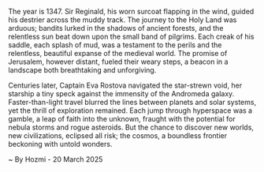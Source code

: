 
The year is 1347.  Sir Reginald, his worn surcoat flapping in the wind, guided his destrier across the muddy track.  The journey to the Holy Land was arduous; bandits lurked in the shadows of ancient forests, and the relentless sun beat down upon the small band of pilgrims.  Each creak of his saddle, each splash of mud, was a testament to the perils and the relentless, beautiful expanse of the medieval world. The promise of Jerusalem, however distant, fueled their weary steps, a beacon in a landscape both breathtaking and unforgiving.

Centuries later, Captain Eva Rostova navigated the star-strewn void, her starship a tiny speck against the immensity of the Andromeda galaxy.  Faster-than-light travel blurred the lines between planets and solar systems, yet the thrill of exploration remained.  Each jump through hyperspace was a gamble, a leap of faith into the unknown, fraught with the potential for nebula storms and rogue asteroids.  But the chance to discover new worlds, new civilizations, eclipsed all risk; the cosmos, a boundless frontier beckoning with untold wonders.

~ By Hozmi - 20 March 2025
